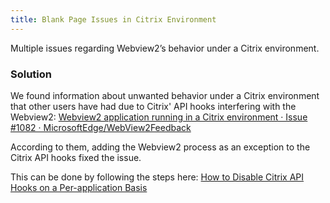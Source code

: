 ```yaml
---
title: Blank Page Issues in Citrix Environment
---
```

Multiple issues regarding Webview2’s behavior under a Citrix environment.
### Solution
We found information about unwanted behavior under a Citrix environment that other users have had due to Citrix' API hooks interfering with the Webview2: [Webview2 application running in a Citrix environment · Issue #1082 · MicrosoftEdge/WebView2Feedback](https://github.com/MicrosoftEdge/WebView2Feedback/issues/1082)  

According to them, adding the Webview2 process as an exception to the Citrix API hooks fixed the issue.  

This can be done by following the steps here: [How to Disable Citrix API Hooks on a Per-application Basis](https://support.citrix.com/article/CTX107825)
